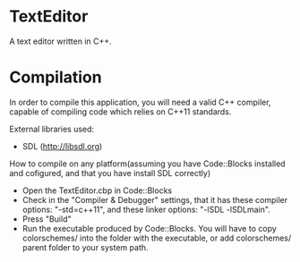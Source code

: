TextEditor
==========

A text editor written in C++.


Compilation
===========

In order to compile this application, you will need a valid C++ compiler,
capable of compiling code which relies on C++11 standards.

External libraries used:
 - SDL (http://libsdl.org)

How to compile on any platform(assuming you have Code::Blocks installed
and cofigured, and that you have install SDL correctly)

- Open the TextEditor.cbp in Code::Blocks
- Check in the "Compiler & Debugger" settings, that it has these compiler options: "-std=c++11", and these 
 	linker options: "-lSDL -lSDLmain".
- Press "Build"
- Run the executable produced by Code::Blocks. You will have to copy colorschemes/ into the folder with the executable,
	or add colorschemes/ parent folder to your system path.
